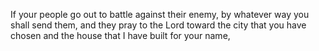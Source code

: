 If your people go out to battle against their enemy, by whatever way you shall send them, and they pray to the Lord toward the city that you have chosen and the house that I have built for your name,
